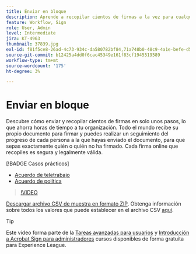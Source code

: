 ```yaml
---
title: Enviar en bloque
description: Aprende a recopilar cientos de firmas a la vez para cualquier documento en solo unos pasos
feature: Workflow, Sign
role: User, Admin
level: Intermediate
jira: KT-4963
thumbnail: 37839.jpg
exl-id: f81f5ce8-26ad-4c73-934c-da580782bf84,71a748b0-48c9-4a1e-befe-d5f311d6c05e
source-git-commit: b12425a4dd0f6cac45349e161f83cf1945519589
workflow-type: tm+mt
source-wordcount: '175'
ht-degree: 3%

---
```


# Enviar en bloque

Descubre cómo enviar y recopilar cientos de firmas en solo unos pasos, lo que ahorra horas de tiempo a tu organización. Todo el mundo recibe su propio documento para firmar y puedes realizar un seguimiento del progreso de cada persona a la que hayas enviado el documento, para que sepas exactamente quién o quién no ha firmado. Cada firma online que recopiles es segura y legalmente válida.

[!BADGE Casos prácticos]

* [Acuerdo de teletrabajo](https://experienceleague.adobe.com/docs/document-cloud-learn/sign-learning-hub/expand/recipes/gov/usecasegovtelework.html?lang=en)
* [Acuerdo de política](https://experienceleague.adobe.com/docs/document-cloud-learn/sign-learning-hub/expand/recipes/com/usecasecompolicy.html?lang=en)

>[!VIDEO](https://video.tv.adobe.com/v/33655?quality=12&learn=on&hidetitle=true)

[Descargar archivo CSV de muestra en formato ZIP](../assets/sendInBulkSample.zip). Obtenga información sobre todos los valores que puede establecer en el archivo CSV [aquí](https://helpx.adobe.com/sign/adv-user/send-in-bulk/send-with-csv.html).

>[!TIP]
>
Este vídeo forma parte de la [Tareas avanzadas para usuarios](https://experienceleague.adobe.com/?recommended=Sign-U-1-2020.3) y [Introducción a Acrobat Sign para administradores](https://experienceleague.adobe.com/?recommended=Sign-A-1-2020.2) cursos disponibles de forma gratuita para Experience League.
